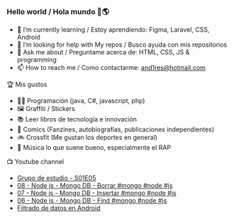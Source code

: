 ### Hello world / Hola mundo 👋🌎

<!--
**xaca/xaca** is a ✨ _special_ ✨ repository because its `README.md` (this file) appears on your GitHub profile.

Here are some ideas to get you started:
-->

- 🌱 I’m currently learning / Estoy aprendiendo: Figma, Laravel, CSS, Android
- 🤔 I’m looking for help with My repos / Busco ayuda con mis repositorios
- 💬 Ask me about / Preguntame acerca de: HTML, CSS, JS & programming 
- 📫 How to reach me / Como contactarme: and1res@hotmail.com

🏆 Mis gustos
- 👨‍💻 Programación (java, C#, javascript, php)
- 🖼️ Graffiti / Stickers
- 📚 Leer libros de tecnología e innovación
- 💢 Comics (Fanzines, autobiografías, publicaciones independientes)
- 🚲 Crossfit (Me gustan los deportes en general)
- 🎤 Música lo que suene bueno, especialmente el RAP
<!--
📝 Frases
- "I only smile in the dark, I only smile when it's complicated" Raybiez
- "De lo que ves créete la mitad de lo que no ves no te creas nada" Kase O
-->
📺 Youtube channel
<!-- BLOG-POST-LIST:START -->
- [Grupo de estudio - S01E05](https://www.youtube.com/watch?v=KDoCD0KkTsI)
- [08 - Node js - Mongo DB - Borrar #mongo #node #js](https://www.youtube.com/watch?v=jx0AYeIcf3I)
- [07 - Node js - Mongo DB - Insertar #mongo #node #js](https://www.youtube.com/watch?v=xSB_pty_HEQ)
- [06 - Node js - Mongo DB - Find #mongo #node #js](https://www.youtube.com/watch?v=1XFED-ybj5s)
- [Filtrado de datos en Android](https://www.youtube.com/watch?v=4cF6NnAZRlQ)
<!-- BLOG-POST-LIST:END -->
